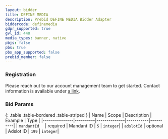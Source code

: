 ```yaml
---
layout: bidder
title: DEFINE MEDIA
description: Prebid DEFINE MEDIA Bidder Adapter
biddercode: definemedia
gdpr_supported: true
gvl_id: 440
media_types: banner, native
pbjs: false
pbs: true
pbs_app_supported: false
prebid_member: false
---
```


### Registration

Please reach out to our account management team to get started. Contact information is available under [a link](https://definemedia.de). 

### Bid Params

{: .table .table-bordered .table-striped }
| Name          | Scope    | Description  | Example   | Type     |
|---------------|----------|--------------|-----------|----------|
| `mandantId  ` | required | Mandant ID   | `5`       | `integer`|
| `adslotId`    | optional | Adslot ID    | `199`     | `integer`|